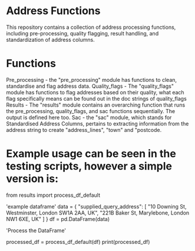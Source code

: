 # Address Functions

This repository contains a collection of address processing functions, including pre-processing, quality flagging, result handling, and standardization of address columns. 

# Functions 

Pre_processing - the "pre_processing" module has functions to clean, standardise and flag address data.
Quality_flags - The "quality_flags" module has functions to flag addresses based on their quality, what each flag specifically means can be found out in the doc strings of quality_flags
Results - The "results" module contains an overarching function that runs the pre_processing, quality_flags, and sac functions sequentially. The output is defined here too.
Sac - the "sac" module, which stands for Standardised Address Columns, pertains to extracting information from the address string to create "address_lines", "town" and "postcode.

# Example usage can be seen in the testing scripts, however a simple version is:

from results import process_df_default

'example dataframe'
data = {
    "supplied_query_address": [
        "10 Downing St, Westminster, London SW1A 2AA, UK",
        "221B Baker St, Marylebone, London NW1 6XE, UK"
    ]
}
df = pd.DataFrame(data)

'Process the DataFrame'

processed_df = process_df_default(df)
print(processed_df)


